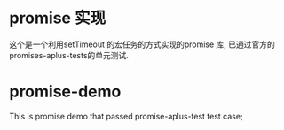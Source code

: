 # promise 实现
这个是一个利用setTimeout 的宏任务的方式实现的promise 库, 已通过官方的promises-aplus-tests的单元测试.

# promise-demo
This is promise demo that passed promise-aplus-test  test case;
